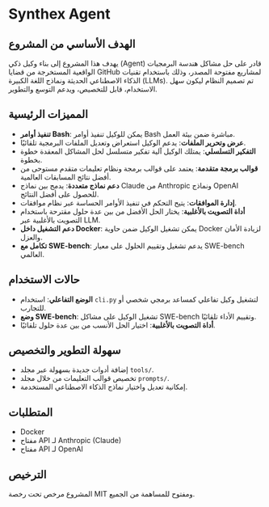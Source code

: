 # Synthex Agent

## الهدف الأساسي من المشروع

يهدف هذا المشروع إلى بناء وكيل ذكي (Agent) قادر على حل مشاكل هندسة البرمجيات الواقعية المستخرجة من قضايا GitHub لمشاريع مفتوحة المصدر، وذلك باستخدام تقنيات الذكاء الاصطناعي الحديثة ونماذج اللغة الكبيرة (LLMs). تم تصميم النظام ليكون سهل الاستخدام، قابل للتخصيص، ويدعم التوسع والتطوير.

## المميزات الرئيسية

- **تنفيذ أوامر Bash**: يمكن للوكيل تنفيذ أوامر Bash مباشرة ضمن بيئة العمل.
- **عرض وتحرير الملفات**: يدعم الوكيل استعراض وتعديل الملفات البرمجية تلقائيًا.
- **التفكير التسلسلي**: يمتلك الوكيل آلية تفكير متسلسل لحل المشاكل المعقدة خطوة بخطوة.
- **قوالب برمجة متقدمة**: يعتمد على قوالب برمجة ونظام تعليمات متقدم مستوحى من أفضل نتائج المسابقات العالمية.
- **دعم نماذج متعددة**: يدمج بين نماذج Claude من Anthropic ونماذج OpenAI للحصول على أفضل النتائج.
- **إدارة الموافقات**: يتيح التحكم في تنفيذ الأوامر الحساسة عبر نظام موافقات.
- **أداة التصويت بالأغلبية**: يختار الحل الأفضل من بين عدة حلول مقترحة باستخدام التصويت بالأغلبية عبر LLM.
- **دعم التشغيل داخل Docker**: يمكن تشغيل الوكيل ضمن حاوية Docker لزيادة الأمان والعزل.
- **تكامل مع SWE-bench**: يدعم تشغيل وتقييم الحلول على معيار SWE-bench العالمي.

## حالات الاستخدام

- **الوضع التفاعلي**: استخدام `cli.py` لتشغيل وكيل تفاعلي كمساعد برمجي شخصي أو للتجارب.
- **وضع SWE-bench**: تشغيل الوكيل على مشاكل SWE-bench وتقييم الأداء تلقائيًا.
- **أداة التصويت بالأغلبية**: اختيار الحل الأنسب من بين عدة حلول تلقائيًا.

## سهولة التطوير والتخصيص

- إضافة أدوات جديدة بسهولة عبر مجلد `tools/`.
- تخصيص قوالب التعليمات من خلال مجلد `prompts/`.
- إمكانية تعديل واختيار نماذج الذكاء الاصطناعي المستخدمة.

## المتطلبات

- Docker
- مفتاح API لـ Anthropic (Claude)
- مفتاح API لـ OpenAI

## الترخيص

المشروع مرخص تحت رخصة MIT ومفتوح للمساهمة من الجميع.

